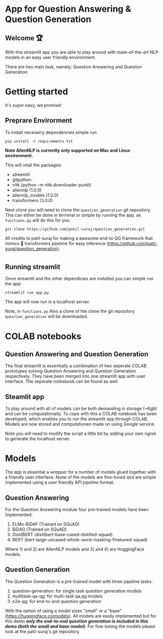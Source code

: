 # App for Question Answering & Question Generation
## Welcome 🏆
With this streamlit app you are able to play around with state-of-the-art NLP models in an easy user friendly environment.

There are two main task, namely; Question Answering and Question Generation. 

# Getting started 
It's super easy, we promise!

## Preprare Envirorment
To install necesarry dependencies simple run
```
pip install -r requirements.txt
```
**Note AllenNLP is currently only supported on Mac and Linux environment.**

This will intall the packages: 
- streamlit 
- gitpython
- nltk (python -m nltk.downloader punkt)
- allennlp (1.0.0)
- allennlp_models (1.0.0)
- transformers (3.0.0)

Next clone you will need to clone the ```question_generation``` git repository. This can either be done in terminal or simple by running the app, as ```functions.py``` will do this for you.

```
git clone https://github.com/patil-suraj/question_generation.git
```

All credits to patil-suraj for making a awesome end-to QG framework that mimics 🤗 transformers pipeline for easy inference (https://github.com/patil-suraj/question_generation). 

# ##############################################################################

## Running streamlit 

Once streamlit and the other dependicies are installed you can simple run the app:
```
streamlit run app.py
```

The app will now run in a localhost server.

Note, in ```functions.py``` Also a clone of hte clone the git repository `question_generation` will be downloaded. 

# ##############################################################################

# COLAB notebooks

## Question Answering and Question Generation
The final streamlit is essentially a combination of two seperate COLAB prototypes solving Question Answering and Question Generation respectively. They have been merged into one streamlit app with user interface. The seperate notesbook can be found as well. 

## Steamlit app
To play around with all of models can be both demanding in storage (~6gb) and can be computationally. To cope with this a COLAB notebook has been developed, which enables you to run the streamlit app through COLAB. Models are now stored and computationen made on using Google service. 

Note you will need to modify the script a little bit by adding your own ngrok to generate the localhost server.

# ##############################################################################

# Models
The app is essential a *wrapper* for a number of models glued together with a friendly user interface. None of the models are fine-tuned and are simple implemented using a user friendly API *pipeline* format.

## Question Answering
For the Question Answering module four pre-trained models have been implemented:
1. ELMo-BiDAF (Trained on SQuAD) 
2. BiDAG (Trained on SQuAD)
3. DistilBERT (distilbert-base-cased-distilled-squad)
4. BERT (bert-large-uncased-whole-word-masking-finetuned-squad)

Where 1) and 2) are AllenNLP models and 3) and 4) are HuggingFace models. 

## Question Generation
The Question Generation is a pre-trained model with three pipeline tasks:
1. question-generation: for single task question generation models
2. multitask-qa-qg: for multi-task qa,qg models
3. e2e-qg: for end-to-end question generation

With the option of using a model sizes "small" or a "base" (https://huggingface.co/models). All models are easily implemented but for this demo ***only the end-to-end question generation is included in this demo (both the small and base model)***. For fine-tuning the models please look at the patil-suraj's git repository. 


